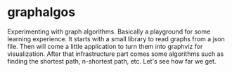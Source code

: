 # graphalgos
Experimenting with graph algorithms. Basically a playground for some learning experience. It starts with a small library to read graphs from a json file. Then will come a little application to turn them into graphviz for visualization. After that infrastructure part comes some algorithms such as finding the shortest path, n-shortest path, etc. Let's see how far we get.
